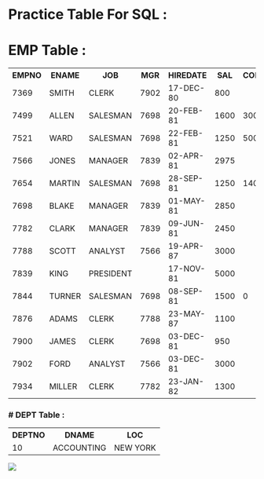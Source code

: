 # Practice Table For SQL :
# EMP Table :
<html>
 <table>
  <tr>
    <th>EMPNO</th>
    <th>ENAME</th>
    <th>JOB</th>
    <th>MGR</th>
    <th>HIREDATE</th>
    <th>SAL</th>
    <th>COMM</th>
    <th>DEPTNO</th>
  </tr>
  
  <tr>
   <td>7369</td>
   <td>SMITH</td>
   <td>CLERK</td>
   <td>7902</td>
   <td>17-DEC-80</td>
   <td>800</td>
   <td></td>
   <td>20</td>
  </tr>
  <tr>
    <td>7499</td> 
   <td>ALLEN</td>     
   <td>SALESMAN</td>        
   <td>7698</td> 
   <td>20-FEB-81</td>       
   <td>1600</td>        
   <td>300</td>         
   <td>30</td>
  </tr>
  <tr>
   <td>7521</td>
   <td>WARD</td>
   <td>SALESMAN</td>
   <td>7698</td>
   <td>22-FEB-81</td>
   <td>1250</td>
   <td>500</td>
   <td>30</td>
  </tr>
  <tr>
   <td>7566</td>
   <td>JONES</td>
   <td>MANAGER</td>
   <td>7839</td>
   <td>02-APR-81</td>
   <td>2975</td>
   <td></td>
   <td>20</td>
  </tr>
  <tr>
   <td>7654</td>
   <td>MARTIN</td>
   <td>SALESMAN</td>
   <td>7698</td>
   <td>28-SEP-81</td>
   <td>1250</td>
   <td>1400</td>
   <td>30</td>
  </tr>
  <tr>
   <td>7698</td>
   <td>BLAKE</td>
   <td>MANAGER</td>
   <td>7839</td>
   <td>01-MAY-81</td>
   <td>2850</td>
   <td></td>
   <td>30</td>
  </tr>
  <tr>
   <td>7782</td>
   <td>CLARK</td>
   <td>MANAGER</td>
   <td>7839</td>
   <td>09-JUN-81</td>
   <td>2450</td>
   <td></td>
   <td>10</td>
  </tr>
  <tr>
   <td>7788</td>
   <td>SCOTT</td>
   <td>ANALYST</td>
   <td>7566</td>
   <td>19-APR-87</td>
   <td>3000</td>
   <td></td>
   <td>20</td>
  </tr>
  <tr>
   <td>7839</td>
   <td>KING</td>
   <td>PRESIDENT</td>
   <td></td>
   <td>17-NOV-81</td>
   <td>5000</td>
   <td></td>
   <td>10</td>
  </tr>
  <tr>
   <td>7844</td>
   <td>TURNER</td>
   <td>SALESMAN</td>
   <td>7698</td>
   <td>08-SEP-81</td>
   <td>1500</td>
   <td>0</td>
   <td>30</td>
  </tr>
  <tr>
  <td>7876</td>
   <td>ADAMS</td>
   <td>CLERK</td>
   <td>7788</td>
   <td>23-MAY-87</td>
   <td>1100</td>
   <td></td>
   <td>20</td>
  </tr>
  <tr>
   <td>7900</td>
   <td>JAMES</td>
   <td>CLERK</td>
   <td>7698</td>
   <td>03-DEC-81</td>
   <td>950</td>
   <td></td>
   <td>30</td>
   </tr>
  <tr>
  <td>7902</td>
   <td>FORD</td>
   <td>ANALYST</td>
   <td>7566</td>
   <td>03-DEC-81</td>
   <td>3000</td>
   <td></td>
   <td>20</td>
  </tr>
  <tr>
   <td>7934</td>
   <td>MILLER</td>
   <td>CLERK</td>
   <td>7782</td>
   <td>23-JAN-82</td>
   <td>1300</td>
   <td></td>
   <td>10</td>
  </tr>
</table>
 <h3># DEPT Table :</h3>
 
 <table>
   <tr>
    <th>DEPTNO</th>
    <th>DNAME</th>
    <th>LOC</th>
  </tr>
  <tr>
   <td>10</td>
   <td>ACCOUNTING</td>
   <td>NEW YORK</td>
  </tr>
 </table>
 <img src="https://media.tenor.com/images/04015df7773eef5518f4529cc2c48d67/tenor.gif">
</html>


